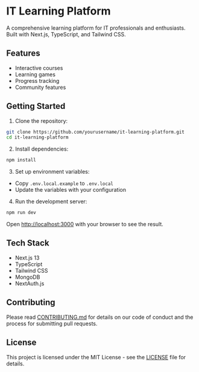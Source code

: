 # IT Learning Platform

A comprehensive learning platform for IT professionals and enthusiasts. Built with Next.js, TypeScript, and Tailwind CSS.

## Features

- Interactive courses
- Learning games
- Progress tracking
- Community features

## Getting Started

1. Clone the repository:
```bash
git clone https://github.com/yourusername/it-learning-platform.git
cd it-learning-platform
```

2. Install dependencies:
```bash
npm install
```

3. Set up environment variables:
- Copy `.env.local.example` to `.env.local`
- Update the variables with your configuration

4. Run the development server:
```bash
npm run dev
```

Open [http://localhost:3000](http://localhost:3000) with your browser to see the result.

## Tech Stack

- Next.js 13
- TypeScript
- Tailwind CSS
- MongoDB
- NextAuth.js

## Contributing

Please read [CONTRIBUTING.md](CONTRIBUTING.md) for details on our code of conduct and the process for submitting pull requests.

## License

This project is licensed under the MIT License - see the [LICENSE](LICENSE) file for details. 